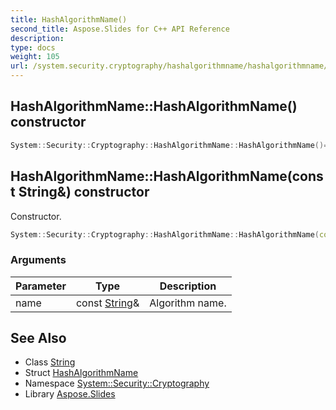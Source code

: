 ```yaml
---
title: HashAlgorithmName()
second_title: Aspose.Slides for C++ API Reference
description: 
type: docs
weight: 105
url: /system.security.cryptography/hashalgorithmname/hashalgorithmname/
---
```

## HashAlgorithmName::HashAlgorithmName() constructor




```cpp
System::Security::Cryptography::HashAlgorithmName::HashAlgorithmName()=default
```

## HashAlgorithmName::HashAlgorithmName(const String\&) constructor


Constructor.

```cpp
System::Security::Cryptography::HashAlgorithmName::HashAlgorithmName(const String &name)
```


### Arguments

| Parameter | Type | Description |
| --- | --- | --- |
| name | const [String](../../../system/string/)\& | Algorithm name. |

## See Also

* Class [String](../../../system/string/)
* Struct [HashAlgorithmName](../)
* Namespace [System::Security::Cryptography](../../)
* Library [Aspose.Slides](../../../)
